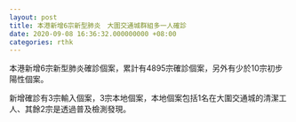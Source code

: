 ```yaml
---
layout: post
title: 本港新增6宗新型肺炎　大圍交通城群組多一人確診
date: 2020-09-08 16:36:32.000000000 +08:00
categories: rthk
---
```


本港新增6宗新型肺炎確診個案，累計有4895宗確診個案，另外有少於10宗初步陽性個案。

新增確診有3宗輸入個案，3宗本地個案，本地個案包括1名在大圍交通城的清潔工人、其餘2宗是透過普及檢測發現。
